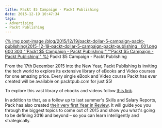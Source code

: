 ```yaml
---
title: Packt $5 Campaign - Packt Publishing
date: 2015-12-19 10:47:34
tags:
- Advertising
- Packt Publishing
---
```


[{% img post-image /blog/2015/12/19/packt-dollar-5-campaign-packt-publishing/2015-12-19-packt-dollar-5-campaign-packt-publishing__001.png 600 300 "'Packt $5 Campaign - Packt Publishing'" "'Packt $5 Campaign - Packt Publishing'" %}](/blog/2015/12/19/packt-dollar-5-campaign-packt-publishing/2015-12-19-packt-dollar-5-campaign-packt-publishing__001.png)
<span class="post-image-title">Packt $5 Campaign - Packt Publishing</span>

From the 17th December 2015 into the New Year, Packt Publishing is inviting the tech world to explore its extensive library of eBooks and Video courses for one amazing price. Every single eBook and Video course Packt has ever created will be available on packtpub.com for just $5!

<!-- more -->

To explore this vast library of ebooks and videos follow [this link](http://bit.ly/1QQCGPY).

In addition to that, as a follow up to last summer's Skills and Salary Reports, Pack has also created [their very first Year in Review](http://bit.ly/1Nr5pZa). It will guide you you through the biggest topics to come out of 2015 and show you what's going to be defining 2016 and beyond – so you can learn intelligently and strategically.

